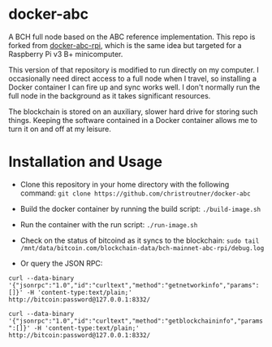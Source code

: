# docker-abc
A BCH full node based on the ABC reference implementation. This repo is forked
from [docker-abc-rpi](https://github.com/christroutner/docker-abc-rpi), which
is the same idea but targeted for a Raspberry Pi v3 B+ minicomputer.

This version of that repository is modified to run directly on my computer. I
occasionally need direct access to a full node when I travel, so installing a
Docker container I can fire up and sync works well. I don't normally run the full
node in the background as it takes significant resources.

The blockchain is stored on an auxiliary, slower hard drive for storing such things.
Keeping the software contained in a Docker container allows me to turn it on and
off at my leisure.

# Installation and Usage
- Clone this repository in your home directory with the following command:
`git clone https://github.com/christroutner/docker-abc`

- Build the docker container by running the build script: `./build-image.sh`

- Run the container with the run script: `./run-image.sh`

- Check on the status of bitcoind as it syncs to the blockchain:
`sudo tail /mnt/data/bitcoin.com/blockchain-data/bch-mainnet-abc-rpi/debug.log`

- Or query the JSON RPC:

`curl --data-binary '{"jsonrpc":"1.0","id":"curltext","method":"getnetworkinfo","params":[]}' -H 'content-type:text/plain;' http://bitcoin:password@127.0.0.1:8332/`

`curl --data-binary '{"jsonrpc":"1.0","id":"curltext","method":"getblockchaininfo","params":[]}' -H 'content-type:text/plain;' http://bitcoin:password@127.0.0.1:8332/`
